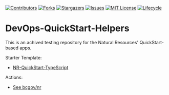 <!-- PROJECT SHIELDS -->

[![Contributors](https://img.shields.io/github/contributors/bcgov/devops-quickstart-helpers)](/../../graphs/contributors)
[![Forks](https://img.shields.io/github/forks/bcgov/devops-quickstart-helpers)](/../../network/members)
[![Stargazers](https://img.shields.io/github/stars/bcgov/devops-quickstart-helpers)](/../../stargazers)
[![Issues](https://img.shields.io/github/issues/bcgov/devops-quickstart-helpers)](/../../issues)
[![MIT License](https://img.shields.io/github/license/bcgov/devops-quickstart-helpers.svg)](/LICENSE)
[![Lifecycle](https://img.shields.io/badge/Lifecycle-Experimental-339999)](https://github.com/bcgov/repomountie/blob/master/doc/lifecycle-badges.md)

# DevOps-QuickStart-Helpers

This is an achived testing repository for the Natural Resources' QuickStart-based apps.

Starter Template:
 - [NR-QuickStart-TypeScript](https://github.com/bcgov/NR-QuickStart-TypeScript)

Actions:
 - [See bcgov/nr](https://github.com/bcgov-nr/?q=actions-&type=all&language=&sort=)

